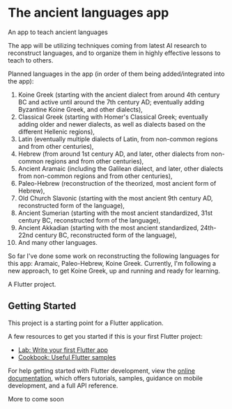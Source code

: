 # The ancient languages app
An app to teach ancient languages

The app will be utilizing techniques coming from latest AI research to reconstruct languages, and to organize them in highly effective lessons to teach to others.

Planned languages in the app (in order of them being added/integrated into the app): 
1. Koine Greek (starting with the ancient dialect from around 4th century BC and active until around the 7th century AD; eventually adding Byzantine Koine Greek, and other dialects), 
2. Classical Greek (starting with Homer's Classical Greek; eventually adding older and newer dialects, as well as dialects based on the different Hellenic regions), 
3. Latin (eventually multiple dialects of Latin, from non-common regions and from other centuries), 
4. Hebrew (from around 1st century AD, and later, other dialects from non-common regions and from other centuries), 
5. Ancient Aramaic (including the Galilean dialect, and later, other dialects from non-common regions and from other centuries), 
6. Paleo-Hebrew (reconstruction of the theorized, most ancient form of Hebrew), 
7. Old Church Slavonic (starting with the most ancient 9th century AD, reconstructed form of the language), 
8. Ancient Sumerian (starting with the most ancient standardized, 31st century BC, reconstructed form of the language),
9. Ancient Akkadian (starting with the most ancient standardized, 24th-22nd century BC, reconstructed form of the language),
10. And many other languages.

So far I've done some work on reconstructing the following languages for this app: Aramaic, Paleo-Hebrew, Koine Greek.
Currently, I'm following a new approach, to get Koine Greek, up and running and ready for learning.

A Flutter project.

## Getting Started

This project is a starting point for a Flutter application.

A few resources to get you started if this is your first Flutter project:

- [Lab: Write your first Flutter app](https://docs.flutter.dev/get-started/codelab)
- [Cookbook: Useful Flutter samples](https://docs.flutter.dev/cookbook)

For help getting started with Flutter development, view the
[online documentation](https://docs.flutter.dev/), which offers tutorials,
samples, guidance on mobile development, and a full API reference.


More to come soon
